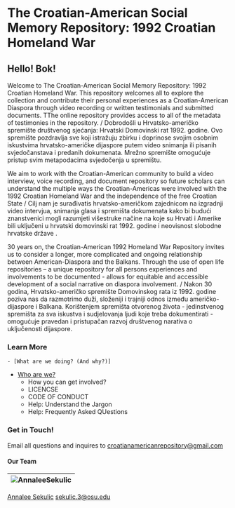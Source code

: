 #  The Croatian-American Social Memory Repository: 1992 Croatian Homeland War 

## Hello! Bok! 

Welcome to The Croatian-American Social Memory Repository: 1992 Croatian Homeland War. This repository welcomes all to explore the collection and contribute their personal experiences as a Croatian-American Diaspora through video recording or written testimonials and submitted documents. TThe online repository provides access to all of the metadata of testimonies in the repository. / Dobrodošli u Hrvatsko-američko spremište društvenog sjećanja: Hrvatski Domovinski rat 1992. godine. Ovo spremište pozdravlja sve koji istražuju zbirku i doprinose svojim osobnim iskustvima hrvatsko-američke dijaspore putem video snimanja ili pisanih svjedočanstava i predanih dokumenata. Mrežno spremište omogućuje pristup svim metapodacima svjedočenja u spremištu.

We aim to work with the Croatian-American community to build a video interview, voice recording, and document repository so future scholars can understand the multiple ways the Croatian-Americas were involved with the 1992 Croatian Homeland War and the independence of the free Croatian State / Cilj nam je surađivatis hrvatsko-američkom zajednicom na izgradnji video intervjua, snimanja glasa i spremišta dokumenata kako bi budući znanstvenici mogli razumjeti višestruke načine na koje su Hrvati i Amerike bili uključeni u hrvatski domovinski rat 1992. godine i neovisnost slobodne hrvatske države .


30 years on, the Croatian-American 1992 Homeland War Repository invites us to consider a longer, more complicated and ongoing relationship between American-Diaspora and the Balkans. Through the use of open life repositories – a unique repository for all persons experiences and involvements to be documented -  allows for equitable and accessible development of a social narrative on diaspora involvement. / Nakon 30 godina, Hrvatsko-američko spremište Domovinskog rata iz 1992. godine poziva nas da razmotrimo duži, složeniji i trajniji odnos između američko-dijaspore i Balkana. Korištenjem spremišta otvorenog života - jedinstvenog spremišta za sva iskustva i sudjelovanja ljudi koje treba dokumentirati - omogućuje pravedan i pristupačan razvoj društvenog narativa o uključenosti dijaspore.

### Learn More 
    - [What are we doing? (And why?)]
- [Who are we?](https://github.com/AnnaleeSekulic/Croatian-American-1992-Homeland-War/blob/main/About%20Us.md) 
    - How you can get involved?
    - LICENCSE
    - CODE OF CONDUCT
    - Help: Understand the Jargon
    - Help: Frequently Asked QUestions
   
### Get in Touch!

Email all questions and inquires to croatianamericanrepository@gmail.com 

#### Our Team
![AnnaleeSekulic](https://lh3.googleusercontent.com/gL5nEKwvFKhFuDBYNe84tOlobstzc1Di_YUHxhu-aNsH4JJAsWH5QRXGie_TiUT5LTa8OBr5HFldzo4DCWqzv0rH5rAOhheTVdaNoO8o6H0p7QGTX8t3TfwuRGa_Ea8HYmI2ciczell6PoTuU0loPge3eoeDZk0X1sw5MtHweSD7kREDxiSPuQyG8wJHOdM5Te-D2hZBcjeJnmZhNJDGDNRW6D54c6d7WJImitkuDfxNXQ4TKZTgZBKLV90t8x3GgTh9fRocus8iO6RuN_3W9VzrN3Z2KpXLhwmfONc5cg8wLpem1HX-En-s4_MGYEXyYLxKnkgUqBohPUEcO-bT2f1DtytsiVXi9ZVff3ZfmX5h8Nc5VUgS4aG5xH9p7qJKrnmwY99phlBo4yRmqibYLbQ_YO-cLYB19rUwWxIubNbAgEY49wOt6qP9r33lBZiM3ztodBeNUtGKyGBBZpL3Gy7K0MhSpimOnA76UNQrZIK_HOAFTpXo7Cw1lanHEMoWC28LwEaPmuKt-N9g1Gi8-WZXl-TggQMF_bB-EsKhP_2Ei7jFD_WQfn1Fez1M7F97XwXt3Y5jBM0HerZ1piGgZB20lrupjD3_ENI6Mgan2hwVNQmqM2xx9Da6Z60WKB_j91-fVkTtwOVN5tV_DRhDlXk_7zfHvI-OeSddu95kgjXjzBuOgaue-xXF=w438-h657-no?authuser=0)|
---|
[Annalee Sekulic](https://github.com/AnnaleeSekulic) 
sekulic.3@osu.edu
